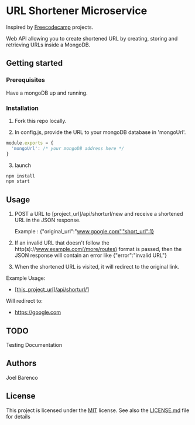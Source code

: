 # URL Shortener Microservice

Inspired by [Freecodecamp](https://learn.freecodecamp.org/apis-and-microservices/apis-and-microservices-projects/exercise-tracker) projects.

Web API allowing you to create shortened URL by creating, storing and retrieving URLs inside a MongoDB.

## Getting started

### Prerequisites

Have a mongoDB up and running.

### Installation

1) Fork this repo locally.

2) In config.js, provide the URL to your mongoDB database in 'mongoUrl'.
```javascript
module.exports = {
  'mongoUrl': /* your mongoDB address here */
}
```

3) launch 
```bash
npm install 
npm start
```

## Usage

1. POST a URL to [project_url]/api/shorturl/new and receive a shortened URL in the JSON response.
   
    Example : {"original_url":"www.google.com","short_url":1}

2. If an invalid URL that doesn't follow the http(s)://www.example.com(/more/routes) format is passed, then the JSON response will contain an error like {"error":"invalid URL"}

3. When the shortened URL is visited, it will redirect to the original link.

Example Usage: 
- [[this_project_url]/api/shorturl/1]()
  
Will redirect to:
- https://google.com

## TODO

Testing
Documentation

## Authors

Joel Barenco

## License

This project is licensed under the [MIT](https://choosealicense.com/licenses/mit/) license.
See also the [LICENSE.md](LICENSE.md) file for details